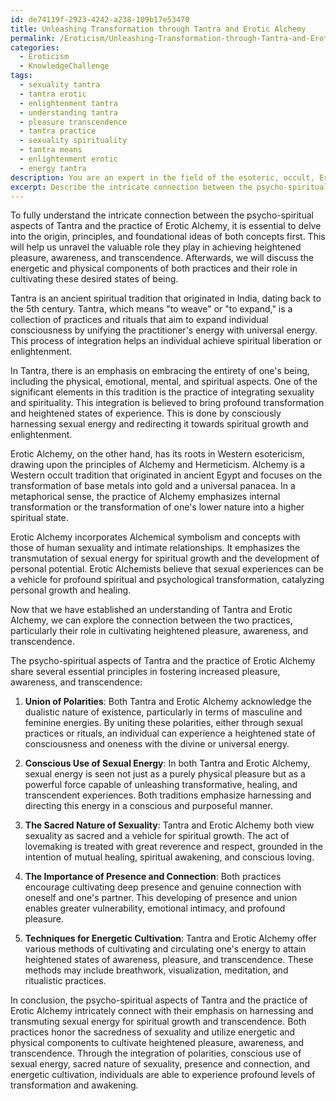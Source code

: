 ```yaml
---
id: de74119f-2923-4242-a238-109b17e53470
title: Unleashing Transformation through Tantra and Erotic Alchemy
permalink: /Eroticism/Unleashing-Transformation-through-Tantra-and-Erotic-Alchemy/
categories:
  - Eroticism
  - KnowledgeChallenge
tags:
  - sexuality tantra
  - tantra erotic
  - enlightenment tantra
  - understanding tantra
  - pleasure transcendence
  - tantra practice
  - sexuality spirituality
  - tantra means
  - enlightenment erotic
  - energy tantra
description: You are an expert in the field of the esoteric, occult, Eroticism and Education. You are a writer of tests, challenges, books and deep knowledge on Eroticism for initiates and students to gain deep insights and understanding from. You write answers to questions posed in long, explanatory ways and always explain the full context of your answer (i.e., related concepts, formulas, examples, or history), as well as the step-by-step thinking process you take to answer the challenges. Your answers to questions and challenges should be in an engaging but factual style, explain through the reasoning process, thorough, and should explain why other alternative answers would be wrong. Summarize the key themes, ideas, and conclusions at the end.
excerpt: Describe the intricate connection between the psycho-spiritual aspects of Tantra and the practice of Erotic Alchemy, addressing the importance of both energetic and physical components in cultivating heightened pleasure, awareness, and transcendence.
---
```

To fully understand the intricate connection between the psycho-spiritual aspects of Tantra and the practice of Erotic Alchemy, it is essential to delve into the origin, principles, and foundational ideas of both concepts first. This will help us unravel the valuable role they play in achieving heightened pleasure, awareness, and transcendence. Afterwards, we will discuss the energetic and physical components of both practices and their role in cultivating these desired states of being.

Tantra is an ancient spiritual tradition that originated in India, dating back to the 5th century. Tantra, which means "to weave" or "to expand," is a collection of practices and rituals that aim to expand individual consciousness by unifying the practitioner's energy with universal energy. This process of integration helps an individual achieve spiritual liberation or enlightenment.

In Tantra, there is an emphasis on embracing the entirety of one's being, including the physical, emotional, mental, and spiritual aspects. One of the significant elements in this tradition is the practice of integrating sexuality and spirituality. This integration is believed to bring profound transformation and heightened states of experience. This is done by consciously harnessing sexual energy and redirecting it towards spiritual growth and enlightenment.

Erotic Alchemy, on the other hand, has its roots in Western esotericism, drawing upon the principles of Alchemy and Hermeticism. Alchemy is a Western occult tradition that originated in ancient Egypt and focuses on the transformation of base metals into gold and a universal panacea. In a metaphorical sense, the practice of Alchemy emphasizes internal transformation or the transformation of one's lower nature into a higher spiritual state.

Erotic Alchemy incorporates Alchemical symbolism and concepts with those of human sexuality and intimate relationships. It emphasizes the transmutation of sexual energy for spiritual growth and the development of personal potential. Erotic Alchemists believe that sexual experiences can be a vehicle for profound spiritual and psychological transformation, catalyzing personal growth and healing.

Now that we have established an understanding of Tantra and Erotic Alchemy, we can explore the connection between the two practices, particularly their role in cultivating heightened pleasure, awareness, and transcendence.

The psycho-spiritual aspects of Tantra and the practice of Erotic Alchemy share several essential principles in fostering increased pleasure, awareness, and transcendence:

1. **Union of Polarities**: Both Tantra and Erotic Alchemy acknowledge the dualistic nature of existence, particularly in terms of masculine and feminine energies. By uniting these polarities, either through sexual practices or rituals, an individual can experience a heightened state of consciousness and oneness with the divine or universal energy.

2. **Conscious Use of Sexual Energy**: In both Tantra and Erotic Alchemy, sexual energy is seen not just as a purely physical pleasure but as a powerful force capable of unleashing transformative, healing, and transcendent experiences. Both traditions emphasize harnessing and directing this energy in a conscious and purposeful manner.

3. **The Sacred Nature of Sexuality**: Tantra and Erotic Alchemy both view sexuality as sacred and a vehicle for spiritual growth. The act of lovemaking is treated with great reverence and respect, grounded in the intention of mutual healing, spiritual awakening, and conscious loving.

4. **The Importance of Presence and Connection**: Both practices encourage cultivating deep presence and genuine connection with oneself and one's partner. This developing of presence and union enables greater vulnerability, emotional intimacy, and profound pleasure.

5. **Techniques for Energetic Cultivation**: Tantra and Erotic Alchemy offer various methods of cultivating and circulating one's energy to attain heightened states of awareness, pleasure, and transcendence. These methods may include breathwork, visualization, meditation, and ritualistic practices.

In conclusion, the psycho-spiritual aspects of Tantra and the practice of Erotic Alchemy intricately connect with their emphasis on harnessing and transmuting sexual energy for spiritual growth and transcendence. Both practices honor the sacredness of sexuality and utilize energetic and physical components to cultivate heightened pleasure, awareness, and transcendence. Through the integration of polarities, conscious use of sexual energy, sacred nature of sexuality, presence and connection, and energetic cultivation, individuals are able to experience profound levels of transformation and awakening.
